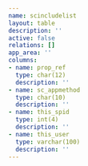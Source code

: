 ```yaml
---
name: scincludelist
layout: table
description: ''
active: false
relations: []
app_area: ''
columns:
- name: prop_ref
  type: char(12)
  description: ''
- name: sc_appmethod
  type: char(10)
  description: ''
- name: this_spid
  type: int(4)
  description: ''
- name: this_user
  type: varchar(100)
  description: ''
---
```



